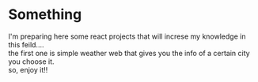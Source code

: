 # Something

I'm preparing here some react projects that will increse my knowledge in this feild....\
the first one is simple weather web that gives you the info of a certain city you choose it.\
so, enjoy it!!
